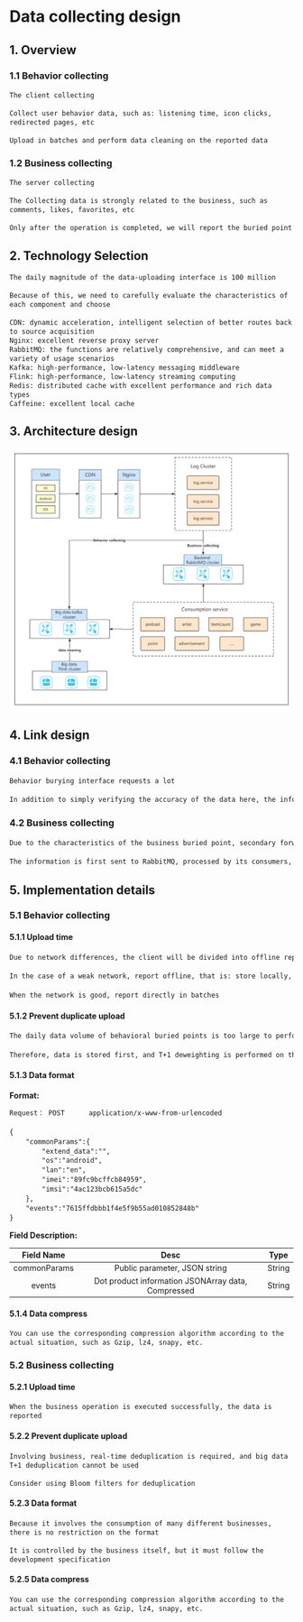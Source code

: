 # Data collecting design

## 1. Overview

### 1.1 Behavior collecting

```
The client collecting

Collect user behavior data, such as: listening time, icon clicks, redirected pages, etc

Upload in batches and perform data cleaning on the reported data

```

### 1.2 Business collecting

```
The server collecting

The Collecting data is strongly related to the business, such as comments, likes, favorites, etc

Only after the operation is completed, we will report the buried point
```

## 2. Technology Selection

```
The daily magnitude of the data-uploading interface is 100 million

Because of this, we need to carefully evaluate the characteristics of each component and choose

CDN: dynamic acceleration, intelligent selection of better routes back to source acquisition
Nginx: excellent reverse proxy server
RabbitMQ: the functions are relatively comprehensive, and can meet a variety of usage scenarios
Kafka: high-performance, low-latency messaging middleware
Flink: high-performance, low-latency streaming computing
Redis: distributed cache with excellent performance and rich data types
Caffeine: excellent local cache

```

## 3. Architecture design

![Data collecting design](../Material/image/Data%20collecting%20design.png)

## 4. Link design

### 4.1 Behavior collecting

```markdown
Behavior burying interface requests a lot

In addition to simply verifying the accuracy of the data here, the information should be directly sent to the big data Kafka
```

### 4.2 Business collecting

```markdown
Due to the characteristics of the business buried point, secondary forwarding after processing is required here

The information is first sent to RabbitMQ, processed by its consumers, and then the data is sent to the big data Kafka
```

## 5. Implementation details

### 5.1 Behavior collecting

#### 5.1.1 Upload time

```markdown
Due to network differences, the client will be divided into offline reporting and real-time reporting

In the case of a weak network, report offline, that is: store locally, and report in batches when the network is smooth

When the network is good, report directly in batches
```

#### 5.1.2 Prevent duplicate upload

```markdown
The daily data volume of behavioral buried points is too large to perform real-time deweighting, which will affect the performance

Therefore, data is stored first, and T+1 deweighting is performed on the big data side
```

#### 5.1.3 Data format

**Format:**

```markdown
Request： POST      application/x-www-from-urlencoded

{
    "commonParams":{
        "extend_data":"",
        "os":"android",
        "lan":"en",
        "imei":"89fc9bcffcb84959",
        "imsi":"4ac123bcb615a5dc"
    },
    "events":"7615ffdbbb1f4e5f9b55ad010852848b"
}
```

**Field Description:**

|    Field Name    |                     Desc                     | Type |
| :----------: | :------------------------------------------: | :----: |
| commonParams |             Public parameter, JSON string              | String |
|    events    | Dot product information JSONArray data, Compressed | String |


#### 5.1.4 Data compress

```
You can use the corresponding compression algorithm according to the actual situation, such as Gzip, lz4, snapy, etc.
```

### 5.2 Business collecting

#### 5.2.1 Upload time

```
When the business operation is executed successfully, the data is reported
```

#### 5.2.2 Prevent duplicate upload

```
Involving business, real-time deduplication is required, and big data T+1 deduplication cannot be used

Consider using Bloom filters for deduplication
```

#### 5.2.3 Data format

```
Because it involves the consumption of many different businesses, there is no restriction on the format

It is controlled by the business itself, but it must follow the development specification
```

#### 5.2.5 Data compress

```
You can use the corresponding compression algorithm according to the actual situation, such as Gzip, lz4, snapy, etc.
```





